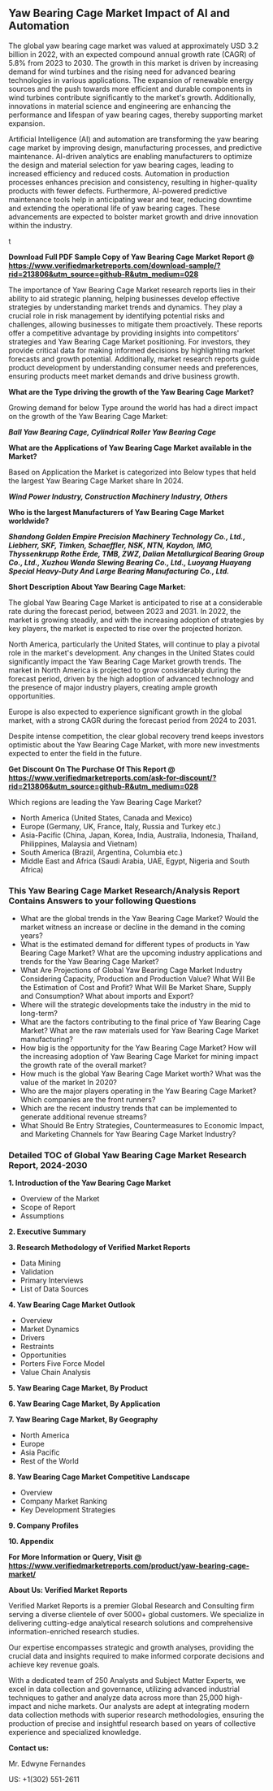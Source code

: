 <h2>Yaw Bearing Cage Market Impact of AI and Automation</h2><p>The global yaw bearing cage market was valued at approximately USD 3.2 billion in 2022, with an expected compound annual growth rate (CAGR) of 5.8% from 2023 to 2030. The growth in this market is driven by increasing demand for wind turbines and the rising need for advanced bearing technologies in various applications. The expansion of renewable energy sources and the push towards more efficient and durable components in wind turbines contribute significantly to the market's growth. Additionally, innovations in material science and engineering are enhancing the performance and lifespan of yaw bearing cages, thereby supporting market expansion.</p><p>Artificial Intelligence (AI) and automation are transforming the yaw bearing cage market by improving design, manufacturing processes, and predictive maintenance. AI-driven analytics are enabling manufacturers to optimize the design and material selection for yaw bearing cages, leading to increased efficiency and reduced costs. Automation in production processes enhances precision and consistency, resulting in higher-quality products with fewer defects. Furthermore, AI-powered predictive maintenance tools help in anticipating wear and tear, reducing downtime and extending the operational life of yaw bearing cages. These advancements are expected to bolster market growth and drive innovation within the industry.</p>t</p><p id="" class=""><strong>Download Full PDF Sample Copy of Yaw Bearing Cage Market Report @ <a href="https://www.verifiedmarketreports.com/download-sample/?rid=213806&utm_source=github-R&utm_medium=028" target="_blank">https://www.verifiedmarketreports.com/download-sample/?rid=213806&utm_source=github-R&utm_medium=028</a></strong></p><p>The importance of&nbsp;Yaw Bearing Cage Market research reports lies in their ability to aid strategic planning, helping businesses develop effective strategies by understanding market trends and dynamics. They play a crucial role in risk management by identifying potential risks and challenges, allowing businesses to mitigate them proactively. These reports offer a competitive advantage by providing insights into competitors' strategies and Yaw Bearing Cage Market positioning. For investors, they provide critical data for making informed decisions by highlighting market forecasts and growth potential. Additionally, market research reports guide product development by understanding consumer needs and preferences, ensuring products meet market demands and drive business growth.</p><p><strong>What are the&nbsp;Type driving the growth of the Yaw Bearing Cage Market?</strong></p><p id="" class="">Growing demand for below Type around the world has had a direct impact on the growth of the Yaw Bearing Cage Market:</p><em><strong>Ball Yaw Bearing Cage, Cylindrical Roller Yaw Bearing Cage</strong></em></p><strong>What are the&nbsp;Applications&nbsp;of Yaw Bearing Cage Market available in the Market?</strong></p><p id="" class="">Based on Application the Market is categorized into Below types that held the largest Yaw Bearing Cage Market share In 2024.</p><em><strong>Wind Power Industry, Construction Machinery Industry, Others</strong></em></p><strong>Who is the largest Manufacturers of Yaw Bearing Cage Market worldwide?</strong></p><p><em><strong>Shandong Golden Empire Precision Machinery Technology Co., Ltd., Liebherr, SKF, Timken, Schaeffler, NSK, NTN, Kaydon, IMO, Thyssenkrupp Rothe Erde, TMB, ZWZ, Dalian Metallurgical Bearing Group Co., Ltd., Xuzhou Wanda Slewing Bearing Co., Ltd., Luoyang Huayang Special Heavy-Duty And Large Bearing Manufacturing Co., Ltd.</strong></em></p><p id="" class=""><strong>Short Description About Yaw Bearing Cage Market:</strong></p><p>The global Yaw Bearing Cage Market is anticipated to rise at a considerable rate during the forecast period, between 2023 and 2031. In 2022, the market is growing steadily, and with the increasing adoption of strategies by key players, the market is expected to rise over the projected horizon.</p><p>North America, particularly the United States, will continue to play a pivotal role in the market's development. Any changes in the United States could significantly impact the Yaw Bearing Cage Market growth trends. The market in North America is projected to grow considerably during the forecast period, driven by the high adoption of advanced technology and the presence of major industry players, creating ample growth opportunities.</p><p>Europe is also expected to experience significant growth in the global market, with a strong CAGR during the forecast period from 2024 to 2031.</p><p>Despite intense competition, the clear global recovery trend keeps investors optimistic about the Yaw Bearing Cage Market, with more new investments expected to enter the field in the future.</p><p id="" class=""><strong>Get Discount On The Purchase Of This Report @ <a href="https://www.verifiedmarketreports.com/ask-for-discount/?rid=213806&utm_source=github-R&utm_medium=028" target="_blank">https://www.verifiedmarketreports.com/ask-for-discount/?rid=213806&utm_source=github-R&utm_medium=028</a></strong></p>Which regions are leading the Yaw Bearing Cage Market?</p><ul><li>North America (United States, Canada and Mexico)</li><li>Europe (Germany, UK, France, Italy, Russia and Turkey etc.)</li><li>Asia-Pacific (China, Japan, Korea, India, Australia, Indonesia, Thailand, Philippines, Malaysia and Vietnam)</li><li>South America (Brazil, Argentina, Columbia etc.)</li><li>Middle East and Africa (Saudi Arabia, UAE, Egypt, Nigeria and South Africa)</li></ul><h3 id="" class="">This Yaw Bearing Cage Market Research/Analysis Report Contains Answers to your following Questions</h3><ul><li>What are the global trends in the Yaw Bearing Cage Market? Would the market witness an increase or decline in the demand in the coming years?</li><li>What is the estimated demand for different types of products in Yaw Bearing Cage Market? What are the upcoming industry applications and trends for the Yaw Bearing Cage Market?</li><li>What Are Projections of Global Yaw Bearing Cage Market Industry Considering Capacity, Production and Production Value? What Will Be the Estimation of Cost and Profit? What Will Be Market Share, Supply and Consumption? What about imports and Export?</li><li>Where will the strategic developments take the industry in the mid to long-term?</li><li>What are the factors contributing to the final price of Yaw Bearing Cage Market? What are the raw materials used for Yaw Bearing Cage Market manufacturing?</li><li>How big is the opportunity for the Yaw Bearing Cage Market? How will the increasing adoption of Yaw Bearing Cage Market for mining impact the growth rate of the overall market?</li><li>How much is the global Yaw Bearing Cage Market worth? What was the value of the market In 2020?</li><li>Who are the major players operating in the Yaw Bearing Cage Market? Which companies are the front runners?</li><li>Which are the recent industry trends that can be implemented to generate additional revenue streams?</li><li>What Should Be Entry Strategies, Countermeasures to Economic Impact, and Marketing Channels for Yaw Bearing Cage Market Industry?</li></ul><h3 id="" class="">Detailed TOC of Global Yaw Bearing Cage Market Research Report, 2024-2030</h3><p id="" class=""><strong>1. Introduction of the Yaw Bearing Cage Market</strong></p><ul><li>Overview of the Market</li><li>Scope of Report</li><li>Assumptions</li></ul><p id="" class=""><strong>2. Executive Summary</strong></p><p id="" class=""><strong>3. Research Methodology of Verified Market Reports</strong></p><ul><li>Data Mining</li><li>Validation</li><li>Primary Interviews</li><li>List of Data Sources</li></ul><p id="" class=""><strong>4. Yaw Bearing Cage Market Outlook</strong></p><ul><li>Overview</li><li>Market Dynamics</li><li>Drivers</li><li>Restraints</li><li>Opportunities</li><li>Porters Five Force Model</li><li>Value Chain Analysis</li></ul><p id="" class=""><strong>5. Yaw Bearing Cage Market, By Product</strong></p><p id="" class=""><strong>6. Yaw Bearing Cage Market, By Application</strong></p><p id="" class=""><strong>7. Yaw Bearing Cage Market, By Geography</strong></p><ul><li>North America</li><li>Europe</li><li>Asia Pacific</li><li>Rest of the World</li></ul><p id="" class=""><strong>8. Yaw Bearing Cage Market Competitive Landscape</strong></p><ul><li>Overview</li><li>Company Market Ranking</li><li>Key Development Strategies</li></ul><p id="" class=""><strong>9. Company Profiles</strong></p><p id="" class=""><strong>10. Appendix</strong></p><p id="" class=""><strong>For More Information or Query, Visit @ <a href="https://www.verifiedmarketreports.com/product/yaw-bearing-cage-market/" target="_blank">https://www.verifiedmarketreports.com/product/yaw-bearing-cage-market/</a></strong></p><p id="" class=""><strong>About Us: Verified Market Reports</strong></p><p id="" class="">Verified Market Reports is a premier Global Research and Consulting firm serving a diverse clientele of over 5000+ global customers. We specialize in delivering cutting-edge analytical research solutions and comprehensive information-enriched research studies.</p><p id="" class="">Our expertise encompasses strategic and growth analyses, providing the crucial data and insights required to make informed corporate decisions and achieve key revenue goals.</p><p id="" class="">With a dedicated team of 250 Analysts and Subject Matter Experts, we excel in data collection and governance, utilizing advanced industrial techniques to gather and analyze data across more than 25,000 high-impact and niche markets. Our analysts are adept at integrating modern data collection methods with superior research methodologies, ensuring the production of precise and insightful research based on years of collective experience and specialized knowledge.</p><p id="" class=""><strong>Contact us:</strong></p><p id="" class="">Mr. Edwyne Fernandes</p><p id="" class="">US: +1(302) 551-2611</p>